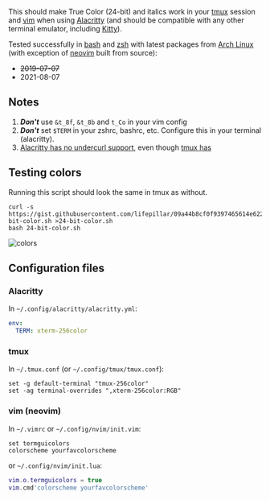 This should make True Color (24-bit) and italics work in your [tmux](https://github.com/tmux/tmux/wiki) session and [vim](https://github.com/vim/vim) when using [Alacritty](https://github.com/alacritty/alacritty) (and should be compatible with any other terminal emulator, including [Kitty](https://github.com/kovidgoyal/kitty)).

Tested successfully in [bash](https://www.gnu.org/software/bash/) and [zsh](https://www.zsh.org/) with latest packages from [Arch Linux](https://archlinux.org/) (with exception of [neovim](https://github.com/neovim/neovim) built from source):
* ~~2019-07-07~~
* 2021-08-07

## Notes

1. _**Don't**_ use `&t_8f`, `&t_8b` and `t_Co` in your vim config
2. _**Don't**_ set `$TERM` in your zshrc, bashrc, etc. Configure this in your terminal (alacritty).
3. [Alacritty has no undercurl support](https://github.com/alacritty/alacritty/issues/1628), even though [tmux has](https://github.com/tmux/tmux/issues/1492)

## Testing colors

Running this script should look the same in tmux as without.

```shell
curl -s https://gist.githubusercontent.com/lifepillar/09a44b8cf0f9397465614e622979107f/raw/24-bit-color.sh >24-bit-color.sh
bash 24-bit-color.sh
```

![colors](https://user-images.githubusercontent.com/161548/128653955-45b190c8-a5b8-4c37-9a69-67551cd955ac.png)

## Configuration files

### Alacritty

In `~/.config/alacritty/alacritty.yml`:

```yaml
env:
  TERM: xterm-256color
```

### tmux

In `~/.tmux.conf` (or `~/.config/tmux/tmux.conf`):

```tmux
set -g default-terminal "tmux-256color"
set -ag terminal-overrides ",xterm-256color:RGB"
```

### vim (neovim)

In `~/.vimrc` or `~/.config/nvim/init.vim`:

```vim
set termguicolors
colorscheme yourfavcolorscheme
```

or `~/.config/nvim/init.lua`:

```lua
vim.o.termguicolors = true
vim.cmd'colorscheme yourfavcolorscheme'
```